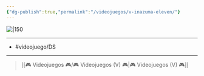 ```yaml
---
{"dg-publish":true,"permalink":"/videojuegos/v-inazuma-eleven/"}
---
```



![|150](https://images.igdb.com/igdb/image/upload/t_cover_big/co2ukm.jpg)

---

- #videojuego/DS

---

> [[🎮 Videojuegos 🎮/🎮 Videojuegos (V) 🎮\|🎮 Videojuegos (V) 🎮]]